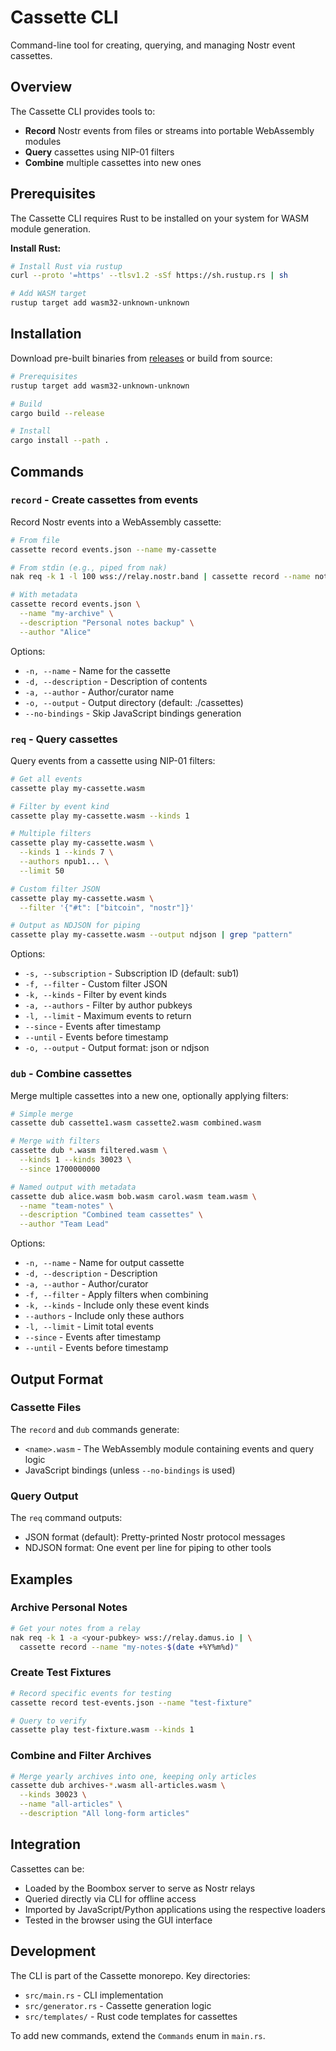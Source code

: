 # Cassette CLI

Command-line tool for creating, querying, and managing Nostr event cassettes.

## Overview

The Cassette CLI provides tools to:
- **Record** Nostr events from files or streams into portable WebAssembly modules
- **Query** cassettes using NIP-01 filters
- **Combine** multiple cassettes into new ones

## Prerequisites

The Cassette CLI requires Rust to be installed on your system for WASM module generation.

**Install Rust:**
```bash
# Install Rust via rustup
curl --proto '=https' --tlsv1.2 -sSf https://sh.rustup.rs | sh

# Add WASM target
rustup target add wasm32-unknown-unknown
```

## Installation

Download pre-built binaries from [releases](https://github.com/dskvr/cassette/releases/latest) or build from source:

```bash
# Prerequisites
rustup target add wasm32-unknown-unknown

# Build
cargo build --release

# Install
cargo install --path .
```

## Commands

### `record` - Create cassettes from events

Record Nostr events into a WebAssembly cassette:

```bash
# From file
cassette record events.json --name my-cassette

# From stdin (e.g., piped from nak)
nak req -k 1 -l 100 wss://relay.nostr.band | cassette record --name notes

# With metadata
cassette record events.json \
  --name "my-archive" \
  --description "Personal notes backup" \
  --author "Alice"
```

Options:
- `-n, --name` - Name for the cassette
- `-d, --description` - Description of contents
- `-a, --author` - Author/curator name
- `-o, --output` - Output directory (default: ./cassettes)
- `--no-bindings` - Skip JavaScript bindings generation

### `req` - Query cassettes

Query events from a cassette using NIP-01 filters:

```bash
# Get all events
cassette play my-cassette.wasm

# Filter by event kind
cassette play my-cassette.wasm --kinds 1

# Multiple filters
cassette play my-cassette.wasm \
  --kinds 1 --kinds 7 \
  --authors npub1... \
  --limit 50

# Custom filter JSON
cassette play my-cassette.wasm \
  --filter '{"#t": ["bitcoin", "nostr"]}'

# Output as NDJSON for piping
cassette play my-cassette.wasm --output ndjson | grep "pattern"
```

Options:
- `-s, --subscription` - Subscription ID (default: sub1)
- `-f, --filter` - Custom filter JSON
- `-k, --kinds` - Filter by event kinds
- `-a, --authors` - Filter by author pubkeys
- `-l, --limit` - Maximum events to return
- `--since` - Events after timestamp
- `--until` - Events before timestamp
- `-o, --output` - Output format: json or ndjson

### `dub` - Combine cassettes

Merge multiple cassettes into a new one, optionally applying filters:

```bash
# Simple merge
cassette dub cassette1.wasm cassette2.wasm combined.wasm

# Merge with filters
cassette dub *.wasm filtered.wasm \
  --kinds 1 --kinds 30023 \
  --since 1700000000

# Named output with metadata
cassette dub alice.wasm bob.wasm carol.wasm team.wasm \
  --name "team-notes" \
  --description "Combined team cassettes" \
  --author "Team Lead"
```

Options:
- `-n, --name` - Name for output cassette
- `-d, --description` - Description
- `-a, --author` - Author/curator
- `-f, --filter` - Apply filters when combining
- `-k, --kinds` - Include only these event kinds
- `--authors` - Include only these authors
- `-l, --limit` - Limit total events
- `--since` - Events after timestamp
- `--until` - Events before timestamp

## Output Format

### Cassette Files

The `record` and `dub` commands generate:
- `<name>.wasm` - The WebAssembly module containing events and query logic
- JavaScript bindings (unless `--no-bindings` is used)

### Query Output

The `req` command outputs:
- JSON format (default): Pretty-printed Nostr protocol messages
- NDJSON format: One event per line for piping to other tools

## Examples

### Archive Personal Notes
```bash
# Get your notes from a relay
nak req -k 1 -a <your-pubkey> wss://relay.damus.io | \
  cassette record --name "my-notes-$(date +%Y%m%d)"
```

### Create Test Fixtures
```bash
# Record specific events for testing
cassette record test-events.json --name "test-fixture"

# Query to verify
cassette play test-fixture.wasm --kinds 1
```

### Combine and Filter Archives
```bash
# Merge yearly archives into one, keeping only articles
cassette dub archives-*.wasm all-articles.wasm \
  --kinds 30023 \
  --name "all-articles" \
  --description "All long-form articles"
```

## Integration

Cassettes can be:
- Loaded by the Boombox server to serve as Nostr relays
- Queried directly via CLI for offline access
- Imported by JavaScript/Python applications using the respective loaders
- Tested in the browser using the GUI interface

## Development

The CLI is part of the Cassette monorepo. Key directories:
- `src/main.rs` - CLI implementation
- `src/generator.rs` - Cassette generation logic
- `src/templates/` - Rust code templates for cassettes

To add new commands, extend the `Commands` enum in `main.rs`.
